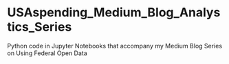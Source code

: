 # USAspending_Medium_Blog_Analystics_Series
Python code in Jupyter Notebooks that accompany my Medium Blog Series on Using Federal Open Data
